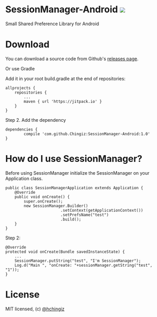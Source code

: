 # SessionManager-Android [![](https://jitpack.io/v/Chingiz/SessionManager-Android.svg)](https://jitpack.io/#Chingiz/SessionManager-Android)
Small Shared Preference Library for Android

# Download

You can download a source code from Github's [releases page](https://github.com/Chingiz/SessionManager-Android/releases/tag/v0.2-beta).

Or use Gradle

Add it in your root build.gradle at the end of repositories:

	allprojects {
		repositories {
			...
			maven { url 'https://jitpack.io' }
		}
	}
	
Step 2. Add the dependency

	dependencies {
	        compile 'com.github.Chingiz:SessionManager-Android:1.0'
	}
	
# How do I use SessionManager?
Before using SessionManager initialize the SessionManager on your Application class.

```
public class SessionManagerApplication extends Application {
    @Override
    public void onCreate() {
        super.onCreate();
        new SessionManager.Builder()
                        .setContext(getApplicationContext())
                        .setPrefsName("test")
                        .build();
    }
}
```

Step 2:

```
@Override
protected void onCreate(Bundle savedInstanceState) {
	...
	SessionManager.putString("test", "I'm SessionManager");  
	Log.d("Main ", "onCreate: "+sessionManager.getString("test", "1"));
}
```
# License

MIT licensed, (c) [@hchingiz](http://twitter.com/hchingiz) 

